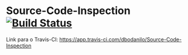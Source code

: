 Source-Code-Inspection [![Build Status](https://app.travis-ci.com/dbodanilo/Source-Code-Inspection.svg?branch=master)](https://app.travis-ci.com/dbodanilo/Source-Code-Inspection)
======================

Link para o Travis-CI: https://app.travis-ci.com/dbodanilo/Source-Code-Inspection
